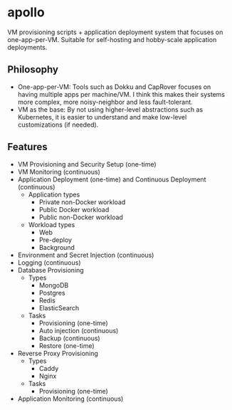 # apollo
VM provisioning scripts + application deployment system that focuses on one-app-per-VM. Suitable for self-hosting and hobby-scale application deployments.

## Philosophy
* One-app-per-VM: Tools such as Dokku and CapRover focuses on having multiple apps per machine/VM. I think this makes their systems more complex, more noisy-neighbor and less fault-tolerant. 
* VM as the base: By not using higher-level abstractions such as Kubernetes, it is easier to understand and make low-level customizations (if needed).

## Features
* VM Provisioning and Security Setup (one-time)
* VM Monitoring (continuous)
* Application Deployment (one-time) and Continuous Deployment (continuous)
  * Application types
    * Private non-Docker workload
    * Public Docker workload
    * Public non-Docker workload
  * Workload types
    * Web
    * Pre-deploy
    * Background
* Environment and Secret Injection (continuous)
* Logging (continuous)
* Database Provisioning
  * Types
    * MongoDB
    * Postgres
    * Redis
    * ElasticSearch
  * Tasks
    * Provisioning (one-time)
    * Auto injection (continuous)
    * Backup (continuous)
    * Restore (one-time)
* Reverse Proxy Provisioning
  * Types
    * Caddy
    * Nginx
  * Tasks
    * Provisioning (one-time)
* Application Monitoring (continuous)
